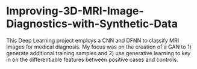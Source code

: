 # Improving-3D-MRI-Image-Diagnostics-with-Synthetic-Data

This Deep Learning project employs a CNN and DFNN to classify MRI Images for medical diagnosis. My focus was on the creation of a GAN to 1) generate additional training samples and 2) use generative learning to key in on the differentiable features between positive cases and controls. 
